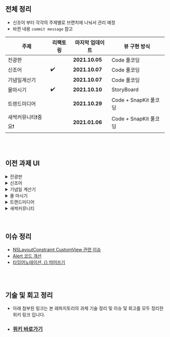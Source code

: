 </br>
</br>

## 전체 정리
- 신조어 부터 각각의 주제별로 브랜치에 나눠서 관리 예정
- 바뀐 내용 `commit message` 참고

| 주제                   | 리팩토링           | 마지막 업데이트                     |  뷰 구현 방식    |  
| --------------------- | ---------------- | ---------------------------     | ------------- |  
| 전광판                  |                  |  **2021.10.05**                 |   Code 풀코딩|  
| 신조어                  |  ✔️               |  **2021.10.07**                 |   Code 풀코딩|     
| 기념일계산기              |                 |  **2021.10.07**                 |   Code 풀코딩|  
| 물마시기                |     ✔️            |  **2021.10.10**                  |   StoryBoard |  
| 트렌드미디어             |                 |  **2021.10.29**                  |   Code + SnapKit 풀코딩 |  
| 새싹커뮤니티❗️중요❗️            |                 |  **2021.01.06**                  |   Code + SnapKit 풀코딩 |  

</br>
</br>

## 이전 과제 UI

<details><summary>전광판</summary>
   
![ 전광판 mp4](https://user-images.githubusercontent.com/42762236/136308780-01a8ac9e-63a2-41d9-ae60-8d1e247ae86a.gif)

</br>
</br>
</br>
</br>
</details>

<details><summary>신조어</summary>
   
![신조어 mp4](https://user-images.githubusercontent.com/42762236/136308787-7e6ab252-56e1-4504-9ec2-09ee2ebfba3e.gif)

</br>
</br>
</br>
</br>
</details>

<details><summary>기념일 계산기</summary>

![Simulator Screen Recording - iPhone 11 - 2021-10-07 at 20 14 37](https://user-images.githubusercontent.com/42762236/136373797-534db939-0c62-4608-a154-64df7299cade.gif)
</br>
</br>
</br>
</br>
</details>

<details><summary>물 마시기</summary>

   
https://user-images.githubusercontent.com/42762236/136702716-5224904e-430a-4e8e-960c-63e21bd96021.mp4
   
</br>
</br>
</br>
</br>
</details>


<details><summary>트랜드미디어</summary>

## 트랜드 미디어 

UI 자료 없음
</br>
</br>

</details>

<details><summary>새싹커뮤니티</summary>

## 새싹커뮤니티

https://user-images.githubusercontent.com/42762236/148384188-5edae9b9-d640-4f27-b9ef-a3f4eec26e54.mp4

</br>
</br>
</details>
</br>
</br>

## 이슈 정리 
- [NSLayoutConstraint CustomView 관련 이슈](https://github.com/Youngminah/SeSSAC/issues/1)
- [Alert 코드 개선](https://github.com/Youngminah/SeSSAC/issues/3)
- [타입어노테이션, {} 띄어쓰기](https://github.com/Youngminah/SeSSAC/issues/4)
</br>
</br>

## 기술 및 회고 정리
- 아래 첨부된 링크는 본 레파지토리의 과제 기술 정리 및 이슈 및 회고를 모두 정리한 위키 링크 입니다.
- ### [위키 바로가기](https://github.com/Youngminah/SeSAC/wiki)

</br>
</br>
